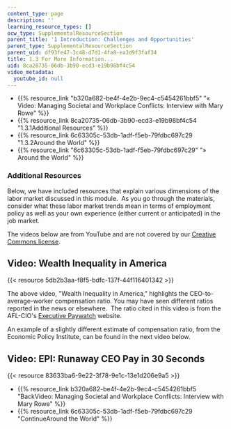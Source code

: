 ```yaml
---
content_type: page
description: ''
learning_resource_types: []
ocw_type: SupplementalResourceSection
parent_title: '1 Introduction: Challenges and Opportunities'
parent_type: SupplementalResourceSection
parent_uid: df93fe47-3c48-d7d1-4fa8-ea3d9f3faf34
title: 1.3 For More Information...
uid: 8ca20735-06db-3b90-ecd3-e19b98bf4c54
video_metadata:
  youtube_id: null
---
```


*   {{% resource_link "b320a682-be4f-4e2b-9ec4-c5454261bbf5" "« Video: Managing Societal and Workplace Conflicts: Interview with Mary Rowe" %}}
*   {{% resource_link 8ca20735-06db-3b90-ecd3-e19b98bf4c54 "1.3.1Additional Resources" %}}
*   {{% resource_link 6c63305c-53db-1adf-f5eb-79fdbc697c29 "1.3.2Around the World" %}}
*   {{% resource_link "6c63305c-53db-1adf-f5eb-79fdbc697c29" "» Around the World" %}}

### Additional Resources

Below, we have included resources that explain various dimensions of the labor market discussed in this module.  As you go through the materials, consider what these labor market trends mean in terms of employment policy as well as your own experience (either current or anticipated) in the job market.

The videos below are from YouTube and are not covered by our [Creative Commons license](/terms/#cc).

Video: Wealth Inequality in America
-----------------------------------

{{< resource 5db2b3aa-f8f5-bdfc-137f-44f116401342 >}}

The above video, "Wealth Inequality in America," highlights the CEO-to-average-worker compensation ratio. You may have seen different ratios reported in the news or elsewhere.  The ratio cited in this video is from the AFL-CIO's [Executive Paywatch](https://aflcio.org/paywatch) website.

An example of a slightly different estimate of compensation ratio, from the Economic Policy Institute, can be found in the next video below.

Video: EPI: Runaway CEO Pay in 30 Seconds
-----------------------------------------

{{< resource 83633ba6-9e22-3f78-9e1c-13e1d206e9a5 >}}

*   {{% resource_link b320a682-be4f-4e2b-9ec4-c5454261bbf5 "BackVideo: Managing Societal and Workplace Conflicts: Interview with Mary Rowe" %}}
*   {{% resource_link 6c63305c-53db-1adf-f5eb-79fdbc697c29 "ContinueAround the World" %}}